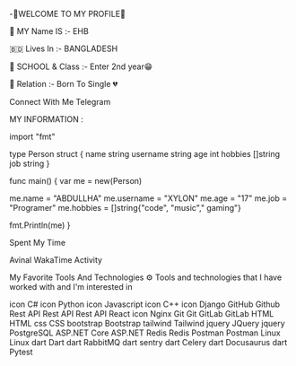 -🥰WELCOME TO MY PROFILE🥰



🙂 MY Name IS :- EHB


🇧🇩 Lives In :- BANGLADESH


📕 SCHOOL & Class :- Enter 2nd year😁


🙂 Relation :- Born To Single 💔


 Connect With Me
Telegram



MY INFORMATION :


import "fmt"

type Person struct {
  name string
  username string
  age int
  hobbies []string
  job string
}

func main() {
  var me = new(Person)
  
  me.name     = "ABDULLHA"
  me.username = "XYLON"
  me.age      = "17"
  me.job      = "Programer"
  me.hobbies  = []string{"code", "music"," gaming"}
  
  fmt.Println(me)
}




Spent My Time
 


Avinal WakaTime Activity



My Favorite Tools And Technologies ⚙️
Tools and technologies that I have worked with and I'm interested in

icon
C#	icon
Python	icon
Javascript	icon
C++	icon
Django	GitHub
Github	Rest API
Rest API	Rest API
React	icon
Nginx
Git
Git	GitLab
GitLab	HTML
HTML	css
CSS	bootstrap
Bootstrap	tailwind
Tailwind	jquery
JQuery	jquery
PostgreSQL	ASP.NET Core
ASP.NET
Redis
Redis	Postman
Postman	Linux
Linux	dart
Dart	dart
RabbitMQ	dart
sentry	dart
Celery	dart
Docusaurus	dart
Pytest
